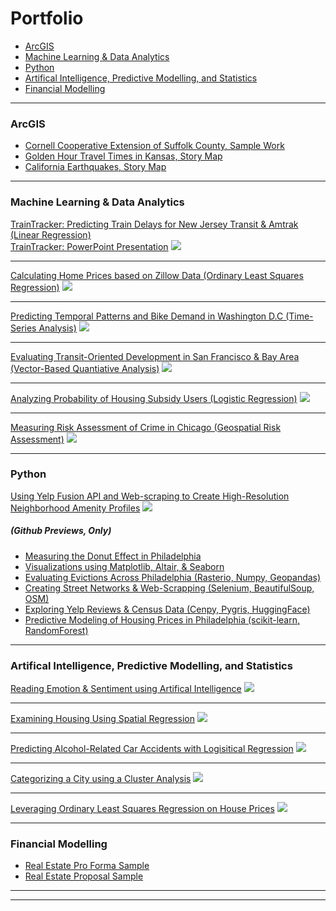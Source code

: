# Portfolio

<ul>
<li> <a href="#scroll2">ArcGIS </a> </li>
<li> <a href="#scroll5"> Machine Learning & Data Analytics </a> </li>
<li> <a href="#scroll4"> Python </a> </li>
<li> <a href="#scroll3"> Artifical Intelligence, Predictive Modelling, and Statistics </a> </li> 
<li> <a href="#scroll1">Financial Modelling </a>  </li>
</ul>

---
<div>
  <h3 id="scroll2"> ArcGIS </h3>
</div>

- [Cornell Cooperative Extension of Suffolk County, Sample Work](https://drive.google.com/file/d/1ZrnhLNsfEhLysd7TSsmviwZy6pITgXXY/view?usp=sharing)
- [Golden Hour Travel Times in Kansas, Story Map](https://storymaps.arcgis.com/stories/b3830b9522fd42c1b05e21b473174709)
- [California Earthquakes, Story Map](https://storymaps.arcgis.com/stories/91e5819e95374b32aafdcb12d167ac87)


---
<div>
  <h3 id="scroll5"> Machine Learning & Data Analytics  </h3>
</div>
 
[TrainTracker: Predicting Train Delays for New Jersey Transit & Amtrak (Linear Regression)](/projects/figuring-it-out-markdown.html) <br> 
[TrainTracker: PowerPoint Presentation](https://drive.google.com/file/d/1-L7rZkTZ-m6oQc1FHyWHVvdZbQmpufME/view?usp=sharing)
<img src="https://github.com/TrevorKap/Portfolio-Page/blob/master/images/TrainGraphs.jpg?raw=true"/>


------
[Calculating Home Prices based on Zillow Data (Ordinary Least Squares Regression)](/projects/MidtermAssignment.html)
<img src="images/ZillowPredictionsDashboard.png?raw=true"/>

------
[Predicting Temporal Patterns and Bike Demand in Washington D.C (Time-Series Analysis)](/projects/PredictingBikeUseDC.html)
<img src="images/PredictingBikeShareDashboard.png?raw=true"/>

------
[Evaluating Transit-Oriented Development in San Francisco & Bay Area (Vector-Based Quantiative Analysis)](/projects/TODAssignment_Kapuvari.html)
<img src="images/TODSanFranBay.png?raw=true"/>

------
[Analyzing Probability of Housing Subsidy Users (Logistic Regression)](/projects/TargetingaHousingSubsidyKapuvari.html)
<img src="images/housesubsidy.png?raw=true"/>

------
[Measuring Risk Assessment of Crime in Chicago (Geospatial Risk Assessment)](/projects/GeospatialRiskPredictionKapuvari.html)
<img src="images/RiskAssessment.png?raw=true"/>

---
<div>
  <h3 id="scroll4"> Python </h3>
</div>

[Using Yelp Fusion API and Web-scraping to Create High-Resolution Neighborhood Amenity Profiles](http://luckylaharltim.GitHub.io/MUSA_5500_Final)
<img src="images/AmenityDashboard.png?raw=true"/>

##### (Github Previews, Only)

- [Measuring the Donut Effect in Philadelphia](https://github.com/TrevorKap/Portfolio-Page/blob/master/projects/DonutEffect.ipynb)
- [Visualizations using Matplotlib, Altair, & Seaborn](https://github.com/TrevorKap/Portfolio-Page/blob/master/projects/matplotseabornaltair.ipynb)
- [Evaluating Evictions Across Philadelphia (Rasterio, Numpy, Geopandas)](https://github.com/TrevorKap/Portfolio-Page/blob/master/projects/evictions.ipynb)
- [Creating Street Networks & Web-Scrapping (Selenium, BeautifulSoup, OSM)](https://github.com/TrevorKap/Portfolio-Page/blob/master/projects/streetsandwebscrap.ipynb)
- [Exploring Yelp Reviews & Census Data (Cenpy, Pygris, HuggingFace)](https://github.com/TrevorKap/Portfolio-Page/blob/master/projects/yelpreviews.ipynb)
- [Predictive Modeling of Housing Prices in Philadelphia (scikit-learn, RandomForest)](https://github.com/TrevorKap/Portfolio-Page/blob/master/projects/predictionmodelling.ipynb)

---
<div>
  <h3 id="scroll3"> Artifical Intelligence, Predictive Modelling, and Statistics </h3>
</div>

[Reading Emotion &  Sentiment using Artifical Intelligence](/projects/emotionsentiment.html)
<img src="images/GPTDashboard.png?raw=true"/>

------

[Examining Housing Using Spatial Regression](/projects/SPATIALRegression.html)
<img src="images/SpatialRegressioDashboard.png?raw=true"/>

------

[Predicting Alcohol-Related Car Accidents with Logisitical Regression](/projects/LogisticRegression.html)
<img src="images/logisticdashboard.png?raw=true"/>

------

[Categorizing a City using a Cluster Analysis](/projects/kmeansclusters.html)
<img src="images/ClustersDashboard.png?raw=true"/>

------

[Leveraging Ordinary Least Squares Regression on House Prices](/projects/OLSRegression.html)
<img src="images/homework1statspic.png?raw=true"/>

---
<div>
  <h3 id="scroll1"> Financial Modelling </h3>
</div>

- [Real Estate Pro Forma Sample](https://drive.google.com/file/d/1SbKRN3aR0iZuVeNruVqtcZ5DZfqUGHYT/view?usp=sharing)
- [Real Estate Proposal Sample](https://drive.google.com/file/d/1GDl2h8u4B8e8uVVPUcwVJiPy9M303eXm/view?usp=sharing)


---
<meta http-equiv='cache-control' content='no-cache'> 
<meta http-equiv='expires' content='0'> 
<meta http-equiv='pragma' content='no-cache'>

---

